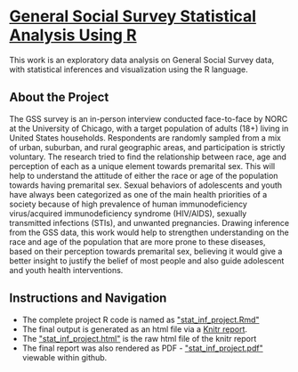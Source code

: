 # [General Social Survey Statistical Analysis Using R](https://htmlpreview.github.io/?https://github.com/tosmartak/R-GSS-exploratory-data-analysis/blob/R-GSS-exploratory-data-analysis/stat_inf_project.html)
This work is an exploratory data analysis on General Social Survey data, with statistical inferences and visualization using the R language.

## About the Project
The GSS survey is an in-person interview conducted face-to-face by NORC at the University of Chicago, with a target population of adults (18+) living in United States households. Respondents are randomly sampled from a mix of urban, suburban, and rural geographic areas, and participation is strictly voluntary.
The research tried to find the relationship between race, age and perception of each as a unique element towards premarital sex. This will help to understand the attitude of either the race or age of the population towards having premarital sex. Sexual behaviors of adolescents and youth have always been categorized as one of the main health priorities of a society because of high prevalence of human immunodeficiency virus/acquired immunodeficiency syndrome (HIV/AIDS), sexually transmitted infections (STIs), and unwanted pregnancies. Drawing inference from the GSS data, this work would help to strengthen understanding on the race and age of the population that are more prone to these diseases, based on their perception towards premarital sex, believing it would give a better insight to justify the belief of most people and also guide adolescent and youth health interventions.

## Instructions and Navigation
- The complete project R code is named as ["stat_inf_project.Rmd"](https://github.com/tosmartak/R-GSS-exploratory-data-analysis/blob/R-GSS-exploratory-data-analysis/stat_inf_project.Rmd)
- The final output is generated as an html file via a [Knitr report](https://htmlpreview.github.io/?https://github.com/tosmartak/R-GSS-exploratory-data-analysis/blob/R-GSS-exploratory-data-analysis/stat_inf_project.html).
- The ["stat_inf_project.html"](https://github.com/tosmartak/R-GSS-exploratory-data-analysis/blob/R-GSS-exploratory-data-analysis/stat_inf_project.html) is the raw html file of the knitr report
- The final report was also rendered as PDF - ["stat_inf_project.pdf"](https://github.com/tosmartak/R-GSS-exploratory-data-analysis/blob/R-GSS-exploratory-data-analysis/stat_inf_project.pdf) viewable within github.

